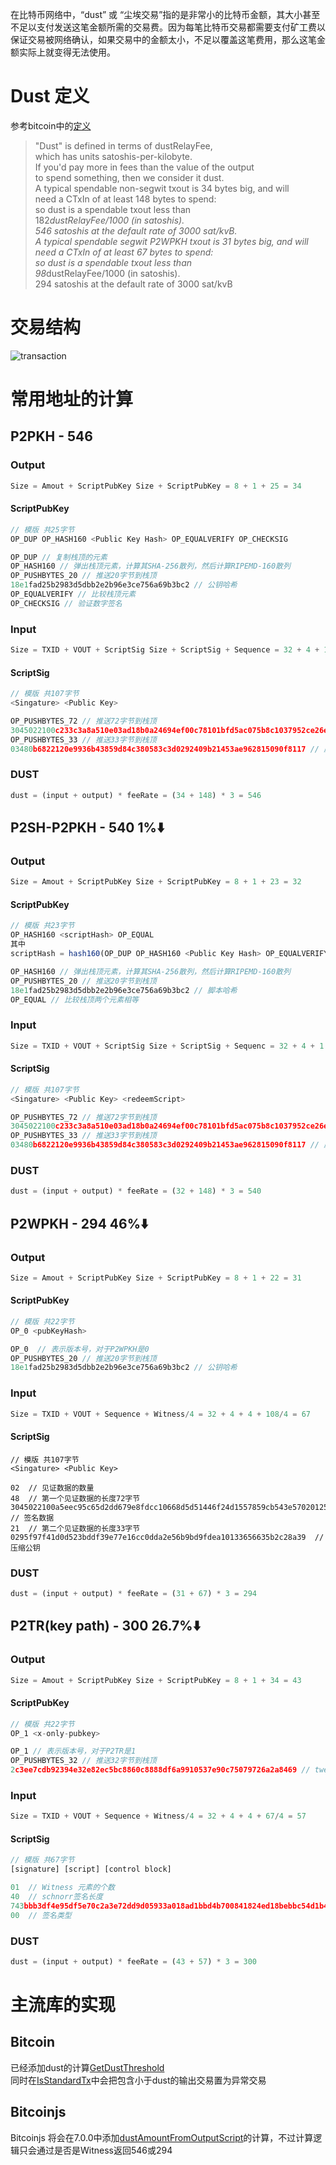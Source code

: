 在比特币网络中，“dust” 或 “尘埃交易”指的是非常小的比特币金额，其大小甚至不足以支付发送这笔金额所需的交易费。因为每笔比特币交易都需要支付矿工费以保证交易被网络确认，如果交易中的金额太小，不足以覆盖这笔费用，那么这笔金额实际上就变得无法使用。

# Dust 定义

参考bitcoin中的[定义](https://github.com/bitcoin/bitcoin/blob/160d23677ad799cf9b493eaa923b2ac080c3fb8e/src/policy/policy.cpp#L26-L63)

> "Dust" is defined in terms of dustRelayFee,  
>  which has units satoshis-per-kilobyte.  
>  If you'd pay more in fees than the value of the output  
>  to spend something, then we consider it dust.  
>  A typical spendable non-segwit txout is 34 bytes big, and will  
>  need a CTxIn of at least 148 bytes to spend:  
>  so dust is a spendable txout less than  
>  182*dustRelayFee/1000 (in satoshis).  
>  546 satoshis at the default rate of 3000 sat/kvB.  
>  A typical spendable segwit P2WPKH txout is 31 bytes big, and will  
>  need a CTxIn of at least 67 bytes to spend:  
>  so dust is a spendable txout less than  
>  98*dustRelayFee/1000 (in satoshis).  
>  294 satoshis at the default rate of 3000 sat/kvB

# 交易结构

![transaction](./images/transaction.png)

# 常用地址的计算

## P2PKH - 546

### Output

```js
Size = Amout + ScriptPubKey Size + ScriptPubKey = 8 + 1 + 25 = 34
```

#### ScriptPubKey

```js
// 模版 共25字节
OP_DUP OP_HASH160 <Public Key Hash> OP_EQUALVERIFY OP_CHECKSIG

OP_DUP // 复制栈顶的元素
OP_HASH160 // 弹出栈顶元素，计算其SHA-256散列，然后计算RIPEMD-160散列
OP_PUSHBYTES_20 // 推送20字节到栈顶
18e1fad25b2983d5dbb2e2b96e3ce756a69b3bc2 // 公钥哈希
OP_EQUALVERIFY // 比较栈顶元素
OP_CHECKSIG // 验证数字签名
```

### Input

```js
Size = TXID + VOUT + ScriptSig Size + ScriptSig + Sequence = 32 + 4 + 1 + 107 + 4 = 148
```

#### ScriptSig

```js
// 模版 共107字节
<Singature> <Public Key>

OP_PUSHBYTES_72 // 推送72字节到栈顶
3045022100c233c3a8a510e03ad18b0a24694ef00c78101bfd5ac075b8c1037952ce26e91e02205aa5f8f88f29bb4ad5808ebc12abfd26bd791256f367b04c6d955f01f28a772401 // 签名数据
OP_PUSHBYTES_33 // 推送33字节到栈顶
03480b6822120e9936b43859d84c380583c3d0292409b21453ae962815090f8117 // 压缩公钥
```

### DUST

```js
dust = (input + output) * feeRate = (34 + 148) * 3 = 546
```

## P2SH-P2PKH - 540 1%⬇️

### Output

```js
Size = Amout + ScriptPubKey Size + ScriptPubKey = 8 + 1 + 23 = 32
```

#### ScriptPubKey

```js
// 模版 共23字节
OP_HASH160 <scriptHash> OP_EQUAL
其中
scriptHash = hash160(OP_DUP OP_HASH160 <Public Key Hash> OP_EQUALVERIFY OP_CHECKSIG)

OP_HASH160 // 弹出栈顶元素，计算其SHA-256散列，然后计算RIPEMD-160散列
OP_PUSHBYTES_20 // 推送20字节到栈顶
18e1fad25b2983d5dbb2e2b96e3ce756a69b3bc2 // 脚本哈希
OP_EQUAL // 比较栈顶两个元素相等
```

### Input

```js
Size = TXID + VOUT + ScriptSig Size + ScriptSig + Sequenc = 32 + 4 + 1 + 107 + 4 = 148
```

#### ScriptSig

```js
// 模版 共107字节
<Singature> <Public Key> <redeemScript>

OP_PUSHBYTES_72 // 推送72字节到栈顶
3045022100c233c3a8a510e03ad18b0a24694ef00c78101bfd5ac075b8c1037952ce26e91e02205aa5f8f88f29bb4ad5808ebc12abfd26bd791256f367b04c6d955f01f28a772401 // 签名数据
OP_PUSHBYTES_33 // 推送33字节到栈顶
03480b6822120e9936b43859d84c380583c3d0292409b21453ae962815090f8117 // 压缩公钥
```

### DUST

```js
dust = (input + output) * feeRate = (32 + 148) * 3 = 540
```

## P2WPKH - 294 46%⬇️

### Output

```js
Size = Amout + ScriptPubKey Size + ScriptPubKey = 8 + 1 + 22 = 31
```

#### ScriptPubKey

```js
// 模版 共22字节
OP_0 <pubKeyHash>

OP_0  // 表示版本号，对于P2WPKH是0
OP_PUSHBYTES_20 // 推送20字节到栈顶
18e1fad25b2983d5dbb2e2b96e3ce756a69b3bc2 // 公钥哈希
```

### Input

```js
Size = TXID + VOUT + Sequence + Witness/4 = 32 + 4 + 4 + 108/4 = 67
```

#### ScriptSig

```
// 模版 共107字节
<Singature> <Public Key>

02  // 见证数据的数量
48  // 第一个见证数据的长度72字节
3045022100a5eec95c65d2dd679e8fdcc10668d5d51446f24d1557859cb543e570201257c6022011df04f803a08c97de213ddf211ad193045ff25e59857324a28656de1961351c01  // 签名数据
21  // 第二个见证数据的长度33字节
0295f97f41d0d523bddf39e77e16cc0dda2e56b9bd9fdea10133656635b2c28a39  // 压缩公钥
```

### DUST

```js
dust = (input + output) * feeRate = (31 + 67) * 3 = 294
```

## P2TR(key path) - 300 26.7%⬇️

### Output

```js
Size = Amout + ScriptPubKey Size + ScriptPubKey = 8 + 1 + 34 = 43
```

#### ScriptPubKey

```js
// 模版 共22字节
OP_1 <x-only-pubkey>

OP_1 // 表示版本号，对于P2TR是1
OP_PUSHBYTES_32 // 推送32字节到栈顶
2c3ee7cdb92394e32e82ec5bc8860c8888df6a9910537e90c75079726a2a8469 // tweaked-public-key
```

### Input

```js
Size = TXID + VOUT + Sequence + Witness/4 = 32 + 4 + 4 + 67/4 = 57
```

#### ScriptSig

```js
// 模版 共67字节
[signature] [script] [control block]

01  // Witness 元素的个数
40  // schnorr签名长度
743bbb3df4e95df5e70c2a3e72dd9d05933a018ad1bbd4b700841824ed18bebbc54d1b4d03b252aaa5c373390c68ba119fdf70e0bab71694a4db0da3fe8fefcc  // schnorr签名
00  // 签名类型
```

### DUST

```js
dust = (input + output) * feeRate = (43 + 57) * 3 = 300
```

# 主流库的实现

## Bitcoin

已经添加dust的计算[GetDustThreshold](https://github.com/bitcoin/bitcoin/blob/160d23677ad799cf9b493eaa923b2ac080c3fb8e/src/policy/policy.cpp#L26-L63)  
同时在[IsStandardTx](https://github.com/bitcoin/bitcoin/blob/160d23677ad799cf9b493eaa923b2ac080c3fb8e/src/policy/policy.cpp#L70-L92)中会把包含小于dust的输出交易置为异常交易

## Bitcoinjs

Bitcoinjs 将会在7.0.0中添加[dustAmountFromOutputScript](https://github.com/bitcoinjs/bitcoinjs-lib/pull/2010)的计算，不过计算逻辑只会通过是否是Witness返回546或294
